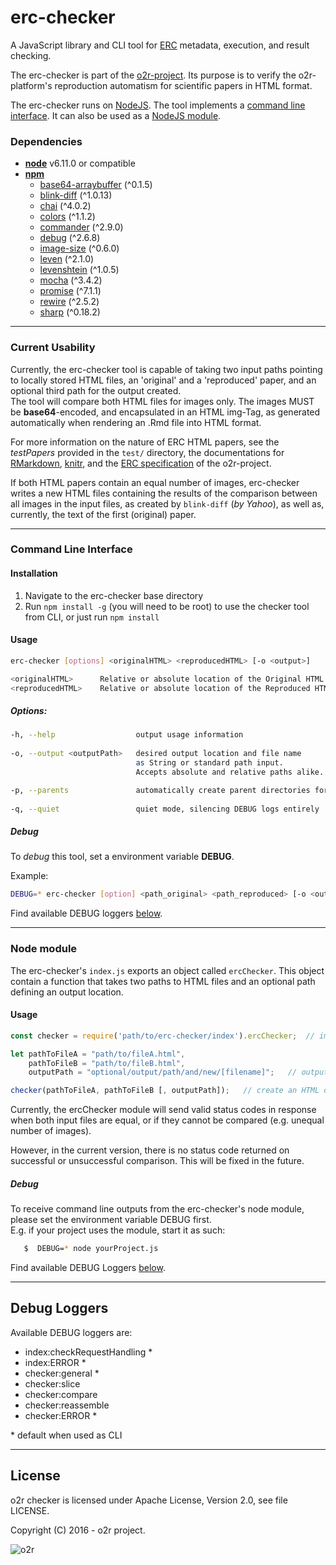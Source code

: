 # erc-checker

A JavaScript library and CLI tool for [ERC](https://github.com/o2r-project/erc-spec) metadata, execution, and result checking.  

 
The erc-checker is part of the [o2r-project](http://www.o2r.info/). Its purpose is to verify the o2r-platform's reproduction automatism for scientific papers in HTML format. 

The erc-checker runs on [NodeJS](https://nodejs.org/en/). The tool implements a [command line interface](#command-line-interface). It can also be used as a [NodeJS module](#node-module). 


### Dependencies 
* **[node](nodejs.org)** v6.11.0 or compatible
* **[npm](http://npmjs.com/)**
  * [base64-arraybuffer](https://www.npmjs.com/package/base64-arraybuffer) (^0.1.5)
  * [blink-diff](https://www.npmjs.com/package/blink-diff) (^1.0.13)
  * [chai](https://www.npmjs.com/package/chai) (^4.0.2)
  * [colors](https://www.npmjs.com/package/colors) (^1.1.2)
  * [commander](https://www.npmjs.com/package/commander) (^2.9.0)
  * [debug](https://www.npmjs.com/package/debug) (^2.6.8)
  * [image-size](https://www.npmjs.com/package/image-size) (^0.6.0)
  * [leven](https://www.npmjs.com/package/leven) (^2.1.0)
  * [levenshtein](https://www.npmjs.com/package/levenshtein) (^1.0.5)
  * [mocha](https://www.npmjs.com/package/mocha) (^3.4.2)
  * [promise](https://www.npmjs.com/package/promise) (^7.1.1)
  * [rewire](https://www.npmjs.com/package/rewire) (^2.5.2)
  * [sharp](https://www.npmjs.com/package/sharp) (^0.18.2)


-------------------------------------------------

### Current Usability

Currently, the erc-checker tool is capable of taking two input paths pointing to locally stored HTML files, an 'original' and a 'reproduced' paper, and an optional third path for the output created.  
The tool will compare both HTML files for images only. The images MUST be __base64__-encoded, and encapsulated in an HTML img-Tag, as generated automatically when rendering an .Rmd file into HTML format. 

For more information on the nature of ERC HTML papers, see the _testPapers_ provided in the `test/` directory, the documentations for [RMarkdown](http://rmarkdown.rstudio.com/), [knitr](https://yihui.name/knitr/), and the [ERC specification](https://github.com/o2r-project/erc-spec) of the o2r-project.

If both HTML papers contain an equal number of images, erc-checker writes a new HTML files containing the results of the comparison between all images in the input files, as created by `blink-diff` (_by Yahoo_), as well as, currently, the text of the first (original) paper. 

-------------------------------------------------

### Command Line Interface

#### Installation
1. Navigate to the erc-checker base directory
2. Run `npm install -g` (you will need to be root) to use the checker tool from CLI, or just run `npm install`

#### Usage

``` bash
erc-checker [options] <originalHTML> <reproducedHTML> [-o <output>]
```

``` bash
<originalHTML>		Relative or absolute location of the Original HTML file to be compared.
<reproducedHTML>	Relative or absolute location of the Reproduced HTML file to be compared.
```

##### Options:

``` bash
-h, --help                  output usage information
                               
-o, --output <outputPath>   desired output location and file name 
    			            as String or standard path input.
    			            Accepts absolute and relative paths alike.

-p, --parents               automatically create parent directories for output path
                               
-q, --quiet                 quiet mode, silencing DEBUG logs entirely
```

##### Debug

To _debug_ this tool, set a environment variable **DEBUG**.
   
Example:
   
``` bash
DEBUG=* erc-checker [option] <path_original> <path_reproduced> [-o <output>]
```

Find available DEBUG loggers [below](#debug-loggers).


-------------------------------------------------

### Node module

The erc-checker's `index.js` exports an object called `ercChecker`. This object contain a function that takes two paths to HTML files and an optional path defining an output location. 

#### Usage

``` javascript
const checker = require('path/to/erc-checker/index').ercChecker;  // import the ercChecker module

let pathToFileA = "path/to/fileA.html",
    pathToFileB = "path/to/fileB.html",
    outputPath = "optional/output/path/and/new/[filename]";   // output will be named [filename].html

checker(pathToFileA, pathToFileB [, outputPath]);   // create an HTML diff-file, optionally at [outputPath] 
```

Currently, the ercChecker module will send valid status codes in response 
when both input files are equal, or if they cannot be compared (e.g. unequal number of images).

However, in the current version, there is no status code returned on successful or unsuccessful comparison.
This will be fixed in the future.

##### Debug

To receive command line outputs from the erc-checker's node module, please set the environment variable DEBUG first.  
E.g. if your project uses the module, start it as such:
 ``` bash
    $  DEBUG=* node yourProject.js
 ```
 
 Find available DEBUG Loggers [below](#debug-loggers).

-------------------------------------------------

## Debug Loggers

Available DEBUG loggers are:

* index:checkRequestHandling  *
* index:ERROR  *
* checker:general *
* checker:slice
* checker:compare
* checker:reassemble
* checker:ERROR  *

\* default when used as CLI

----------------------------------------------------

## License

o2r checker is licensed under Apache License, Version 2.0, see file LICENSE.

Copyright (C) 2016 - o2r project. 

![o2r](https://avatars3.githubusercontent.com/u/16774537?v=3&s=200)